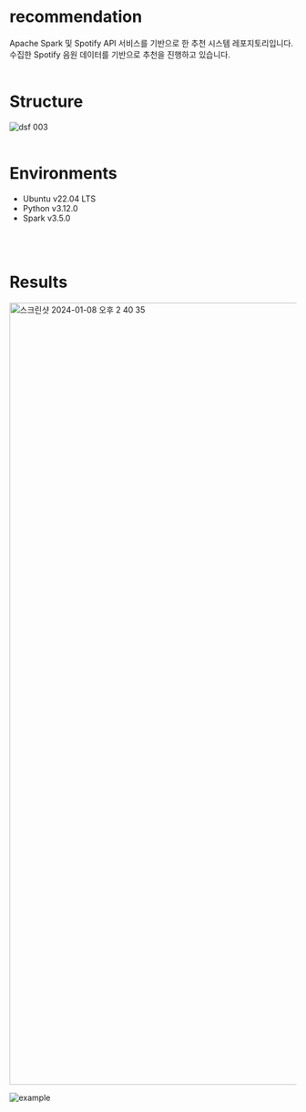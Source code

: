 # recommendation
Apache Spark 및 Spotify API 서비스를 기반으로 한 추천 시스템 레포지토리입니다. <br>
수집한 Spotify 음원 데이터를 기반으로 추천을 진행하고 있습니다.
<br>
<br>

# Structure
![dsf 003](https://github.com/Spotify-DemoProject/recommendation/assets/130134750/5debd2e2-71a2-4050-8771-10afd0500d3d)
<br>
<br>

# Environments
- Ubuntu v22.04 LTS
- Python v3.12.0
- Spark v3.5.0
<br>
<br>

# Results
<img width="1373" alt="스크린샷 2024-01-08 오후 2 40 35" src="https://github.com/Spotify-DemoProject/recommendation/assets/130134750/d841ff00-6d37-413c-83ea-b1747538a4a1">

![example](https://github.com/Spotify-DemoProject/recommendation/assets/130134750/37a8e7a9-2421-4e0e-87ab-6d55a819e835)
